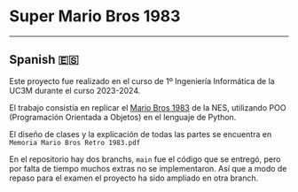 # Super Mario Bros 1983
* * *
## Spanish :es:
Este proyecto fue realizado en el curso de 1º Ingeniería Informática de la UC3M durante el curso 2023-2024.  
  
El trabajo consistía en replicar el [Mario Bros 1983](https://www.youtube.com/watch?v=nKqlPvslQ4A) de la NES, utilizando POO (Programación Orientada a Objetos) en el lenguaje de Python.  
  
El diseño de clases y la explicación de todas las partes se encuentra en `Memoria Mario Bros Retro 1983.pdf`  
  
En el repositorio hay dos branchs, `main` fue el código que se entregó, pero por falta de tiempo muchos extras no se implementaron. Así que a modo de repaso para el examen el proyecto ha sido ampliado en otra branch.